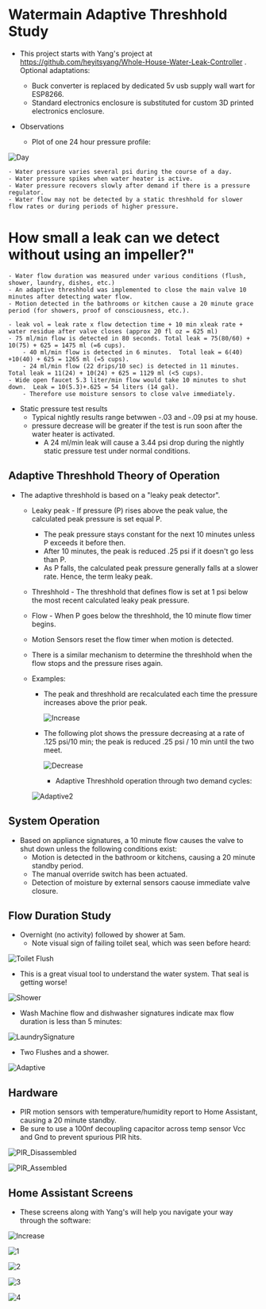 # Watermain Adaptive Threshhold Study

- This project starts with Yang's project at https://github.com/heyitsyang/Whole-House-Water-Leak-Controller .  Optional adaptations:
	- Buck converter is replaced by dedicated 5v usb supply wall wart for ESP8266.
  	- Standard electronics enclosure is substituted for custom 3D printed electronics enclosure.

- Observations
	- Plot of one 24 hour pressure profile:
  
 ![Day](media/20240108_DAY_Plot.jpg)

  	- Water pressure varies several psi during the course of a day.
  	- Water pressure spikes when water heater is active.
  	- Water pressure recovers slowly after demand if there is a pressure regulator.
  	- Water flow may not be detected by a static threshhold for slower flow rates or during periods of higher pressure.
  	  
# How small a leak can we detect without using an impeller?"
	- Water flow duration was measured under various conditions (flush, shower, laundry, dishes, etc.)
	- An adaptive threshhold was implemented to close the main valve 10 minutes after detecting water flow.
 	- Motion detected in the bathrooms or kitchen cause a 20 minute grace period (for showers, proof of consciousness, etc.).
    
  	- leak vol = leak rate x flow detection time + 10 min xleak rate + water residue after valve closes (approx 20 fl oz = 625 ml) 
 	- 75 ml/min flow is detected in 80 seconds. Total leak = 75(80/60) + 10(75) + 625 = 1475 ml (=6 cups).
        - 40 ml/min flow is detected in 6 minutes.  Total leak = 6(40) +10(40) + 625 = 1265 ml (=5 cups).
       	- 24 ml/min flow (22 drips/10 sec) is detected in 11 minutes.  Total leak = 11(24) + 10(24) + 625 = 1129 ml (<5 cups).
  	- Wide open faucet 5.3 liter/min flow would take 10 minutes to shut down.  Leak = 10(5.3)+.625 = 54 liters (14 gal).
  	 	- Therefore use moisture sensors to close valve immediately.
  	    
- Static pressure test results
	- Typical nightly results range betwwen -.03 and -.09 psi at my house.
 	- pressure decrease will be greater if the test is run soon after the water heater is activated. 
    	- A 24 ml/min leak will cause a 3.44 psi drop during the nightly static pressure test under normal conditions.
    
## Adaptive Threshhold Theory of Operation
- The adaptive threshhold is based on a "leaky peak detector".
  	- Leaky peak - If pressure (P) rises above the peak value, the calculated peak pressure is set equal P.
  		- The peak pressure stays constant for the next 10 minutes unless P exceeds it before then.
  	 	- After 10 minutes, the peak is reduced .25 psi if it doesn't go less than P.
  		- As P falls, the calculated peak pressure generally falls at a slower rate.  Hence, the term leaky peak.
  	- Threshhold - The threshhold that defines flow is set at 1 psi below the most recent calculated leaky peak pressure.
  	- Flow - When P goes below the threshhold, the 10 minute flow timer begins.
  	- Motion Sensors reset the flow timer when motion is detected.
  	 
  	- There is a similar mechanism to determine the threshhold when the flow stops and the pressure rises again.
  
  - Examples:
  	
   	- The peak and threshhold are recalculated each time the pressure increases above the prior peak.

	  
	  ![Increase](media/20240104_165739%20Home%20p%20Incr%20plot.jpg)


	- The following plot shows the pressure decreasing at a rate of .125 psi/10 min; the peak is reduced .25 psi / 10 min until the two meet.

	  ![Decrease](media/20240104_174717%20G%20p%20decr.jpg)

    	- Adaptive Threshhold operation through two demand cycles:
  
	![Adaptive2](media/AdaptiveThreshhold2.jpg)
 
## System Operation
- Based on appliance signatures, a 10 minute flow causes the valve to shut down unless the following conditions exist:
	- Motion is detected in the bathroom or kitchens, causing a 20 minute standby period.
	- The manual override switch has been actuated.
	- Detection of moisture by external sensors caouse immediate valve closure.

## Flow Duration Study
- Overnight (no activity) followed by shower at 5am.
	- Note visual sign of failing toilet seal, which was seen before heard:
      
![Toilet Flush](media/ToiLeak.jpg)

- This is a great visual tool to understand the water system.  That seal is getting worse!

![Shower](media/ToiLeak2.jpg)

- Wash Machine flow and dishwasher signatures indicate max flow duration is less than 5 minutes:

![LaundrySignature](media/LaundrySignature.jpg)

- Two Flushes and a shower.
  
![Adaptive](media/AdaptiveThreshold.jpg)

## Hardware
- PIR motion sensors with temperature/humidity report to Home Assistant, causing a 20 minute standby.
- Be sure to use a 100nf decoupling capacitor across temp sensor Vcc and Gnd to prevent spurious PIR hits.

![PIR_Disassembled](media/PIRDissassembly.jpg)

![PIR_Assembled](media/PIR_Motion_Detector.jpg)

## Home Assistant Screens

- These screens along with Yang's will help you navigate your way through the software:

![Increase](media/20240104_165739%20Home%20p%20Incr.jpg)

![1](media/20240108_HA_Plot_PIR.jpg)

![2](media/20240108_HA_Settings.jpg)

![3](media/20240108_HA_Settings2.jpg)

![4](media/20240108_HA_full.jpg)











